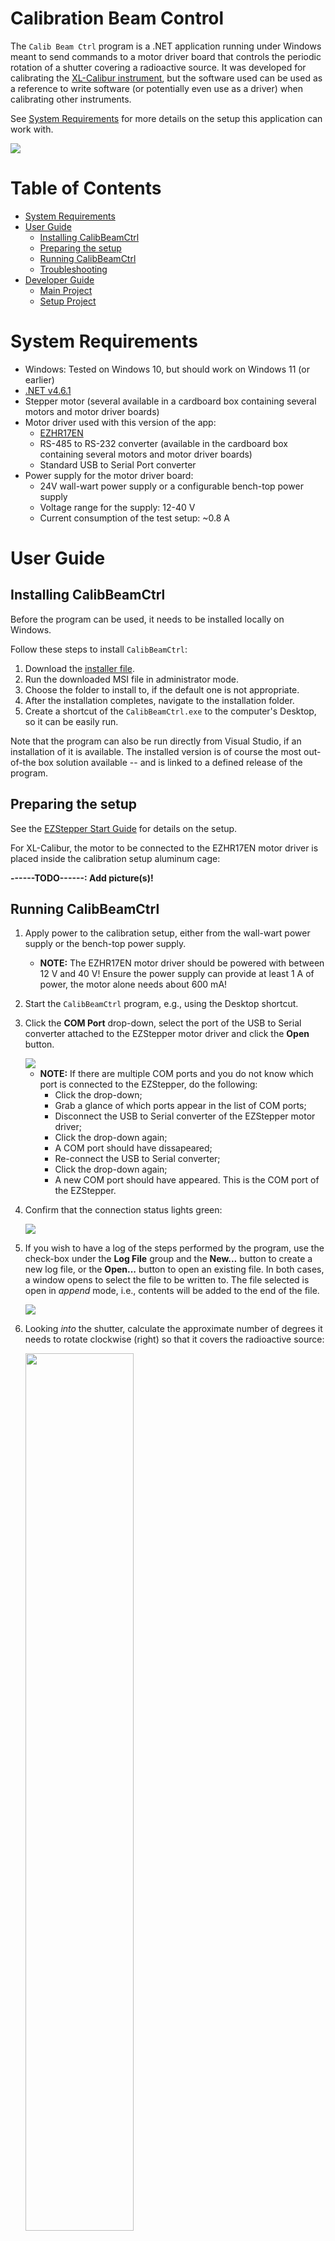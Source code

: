 # Calibration Beam Control

The `Calib Beam Ctrl` program is a .NET application running under Windows
meant to send commands to a motor driver board that controls the periodic
rotation of a shutter covering a radioactive source. It was developed for
calibrating the [XL-Calibur instrument](https://sites.wustl.edu/xlcal/home/),
but the software used can be used as a reference to write software (or 
potentially even use as a driver) when calibrating other instruments.

See [System Requirements](#system-requirements) for more details on the setup
this application can work with.

<img src="images/CalibBeamCtrl.PNG">

# Table of Contents

- [System Requirements](#system-requirements)
- [User Guide](#user-guide)
  * [Installing CalibBeamCtrl](#installing-calibbeamctrl)
  * [Preparing the setup](#preparing-the-setup)
  * [Running CalibBeamCtrl](#running-calibbeamctrl)
  * [Troubleshooting](#troubleshooting)
- [Developer Guide](#developer-guide)
  * [Main Project](#main-project)
  * [Setup Project](#setup-project)

# System Requirements

- Windows: Tested on Windows 10, but should work on Windows 11 (or earlier)
- [.NET v4.6.1](https://dotnet.microsoft.com/en-us/download/dotnet-framework/net461)
- Stepper motor (several available in a cardboard box containing several
  motors and motor driver boards)
- Motor driver used with this version of the app:
  - [EZHR17EN](http://www.allmotion.com/EZHR17ENDescription.htm)
  - RS-485 to RS-232 converter (available in the cardboard box containing
    several motors and motor driver boards)
  - Standard USB to Serial Port converter
- Power supply for the motor driver board:
  - 24V wall-wart power supply or a configurable bench-top power supply
  - Voltage range for the supply: 12-40 V
  - Current consumption of the test setup: ~0.8 A

# User Guide

## Installing CalibBeamCtrl

Before the program can be used, it needs to be installed locally on Windows.

Follow these steps to install `CalibBeamCtrl`:

1. Download the [installer file](https://www.dropbox.com/s/qovgwud9kwxqwqf/CalibBeamCtrl.msi?dl=0).
2. Run the downloaded MSI file in administrator mode.
4. Choose the folder to install to, if the default one is not appropriate.
5. After the installation completes, navigate to the installation folder.
6. Create a shortcut of the `CalibBeamCtrl.exe` to the computer's Desktop,
   so it can be easily run.

Note that the program can also be run directly from Visual Studio, if an
installation of it is available. The installed version is of course the
most out-of-the box solution available -- and is linked to a defined release
of the program.

## Preparing the setup

See the [EZStepper Start Guide](http://www.allmotion.com/New%20PDF's/EZ17_23/EZ_17_23%20EZ%20Start.pdf)
for details on the setup.

For XL-Calibur, the motor to be connected to the EZHR17EN motor driver is
placed inside the calibration setup aluminum cage:

**------TODO------: Add picture(s)!**

## Running CalibBeamCtrl

1. Apply power to the calibration setup, either from the wall-wart power supply
   or the bench-top power supply.
   - **NOTE:** The EZHR17EN motor driver should be powered with between 12 V and
     40 V! Ensure the power supply can provide at least 1 A of power, the motor
     alone needs about 600 mA!
2. Start the `CalibBeamCtrl` program, e.g., using the Desktop shortcut.
3. Click the **COM Port** drop-down, select the port of the USB to Serial converter
   attached to the EZStepper motor driver and click the **Open** button.

   <img src="images/CalibBeamCtrl-OpenPort.PNG">
       
   - **NOTE:** If there are multiple COM ports and you do not know which port is
   connected to the EZStepper, do the following:
     - Click the drop-down;
     - Grab a glance of which ports appear in the list of COM ports;
     - Disconnect the USB to Serial converter of the EZStepper motor driver;
     - Click the drop-down again;
     - A COM port should have dissapeared;
     - Re-connect the USB to Serial converter;
     - Click the drop-down again;
     - A new COM port should have appeared. This is the COM port of the EZStepper.

4. Confirm that the connection status lights green:

   <img src="images/CalibBeamCtrl-ConnOpen.PNG">

5. If you wish to have a log of the steps performed by the program, use the
   check-box under the **Log File** group and the **New...** button to create a new
   log file, or the **Open...** button to open an existing file. In both cases,
   a window opens to select the file to be written to. The file selected is open in
   _append_ mode, i.e., contents will be added to the end of the file.
   
   <img src="images/CalibBeamCtrl-Logfile.PNG">
   
6. Looking _into_ the shutter, calculate the approximate number of degrees it needs
   to rotate clockwise (right) so that it covers the radioactive source:
   
   <img src="images/CalibSetupStartup.jpg" width="60%">
   
7. Type in the angle in degrees in the rotation angle control and click the
   **Rotate >>** button:
   
   <img src="images/CalibBeamCtrl-RotationControls.PNG">
   
8. Tweak the position using the rotation controls until a vertical position
   for the shutter has been found, where it covers the radioactive source:
   
   <img src="images/CalibSetupVertical.jpg" width="60%">
   
   - Notes:
     - The **Rotate <<** button is enabled and can be used after the
       motor has been rotated clockwise at least once. Should the rotation
       previously configure go beyound the vertical position, you can rotate
       the shutter counter-clockwise too.
     - The **Stop** button under **Configure Motor Positions** can also be used
       to stop the motor mid-motion.

9. Once the vertical position of the shutter has been found, click the
   **Set zero position (vertical)** button:
   
   <img src="images/CalibBeamCtrl-SetZeroPos.PNG">

10. Use the controls under the **Calibration Beam** group to select shutter _on_
    and _off_ times. You can configure number of minutes and seconds as desired:
   
    <img src="images/CalibBeamCtrl-BeamCtrl.PNG">
   
    - Notes:
      - The TAB key on the keyboard can be used to quickly switch between
        controls;
      - The minimum time that the shutter can be both _on_ or _off_ is 10
        seconds; 

11. Click the **Start** button to start the motor control. The **Start** button
    changes into the **Stop** button and the program starts counting the
    selected _off_ time. The progress bar will show the percentage of time
    elapsed:
    
    <img src="images/CalibBeamCtrl-RunningBeamOff.PNG">

12. After the _off_ time you selected elapses, the shutter moves 90 degrees
    clockwise to expose the radioactive source. The beam status label also
    colors green to indicate the beam is _on_ (shutter is _off_). The program
    will count the _on_ time before moving the shutter to the _off_ (beam
    _on_) position. The progress bar will again show the percentage of time
    elapsed in the progress bar:
    
    <img src="images/CalibBeamCtrl-RunningBeamOn.PNG">
    
13. After you are done with the calibration, hit the **Stop** button under
    **Calibration Beam** to stop the motor control.
    
**NOTE:** If you intend to run the motor control again, make sure the shutter is
vertical (covering the radioactive source) and click
**Set zero position (vertical)** before re-starting the motor control.

## Troubleshooting

### Motor "dropping"

Cases have been observed of the motor controller losing control of the motor's
position ("dropping" the motor). This is understood to be due to the motor
control velocity being too high, but it can also be that the weight
distribution is not tolerable by the motor controller.

The steps to perform in case this problem appears are:

1. After the shutter has finished spinning, set the zero position using
   the button under **Configure Motor Positions**.
2. Rotate it again to the vertical (zero position) using the rotate
   clockwise and counter-clockwise buttons, as applicable.
3. Set the motor's zero position again using the button.
4. If the motor "drops" again, decrease the velocity via the control
   under **Configure Motor Positions**.
   
   <img src="images/CalibBeamCtrl-Velocity.PNG">
   
   - Notes:
     - Too low velocity values will result in the motor controller not
       being able to move the shutter at all
     - A good value to try first is **4000**. After this, you can try
       increasing if you like, but there is no great difference between
       hundreds of velocity units.
     - The unit for velocity is motor microsteps per second -- very
       abstract.

### Sending commands via serial port software

If worse comes to worst, you can always try to manually control the
motor controller. The `CalibBeamCtrl` program essentially sends the
commands one can send via serial port software to achieve the motor
control.

The command set for the EZStepper motor driver can be found
at this link:
- http://www.allmotion.com/PDF_Datasheets/Command_Set_EZHR17EN.pdf

Notes:
- Ensure you enable character echoing on the serial port software,
  so you get feedback of the characters sent to the EZStepper. The
  EZStepper itself does no echoing of characters it receives.
- The baud rate for communication is **9600 baud**.
- The EZHR17EN is a bit weird in its behaviour: Although the
  firmware version is listed to be 3.75 (**_CONFIRM!!_**), it seems
  to accept some commands that are only available in later versions,
  according to the command set linked above, but some of the
  commands of later versions are not available on the EZStepper.

TODO:
- how-to on using TeraTerm for sending commands
- commands to achieve the troubleshooting above
- include the encoder setup commands!
- example of `\1n8R` command not working...
- get firmware version example

# Developer Guide

## Main Project

- Developed under VS 2019 _and_ 2017 -- any works, including probably
  2022 & later!
- code organization: Methods ordered according to UI elements, for
  readability
- Navigate to functions using drop-down in VS
- Anything else mentioned in CitirocUI Developer Guide?

## Setup Project

- How created?
- Steps to releasing a new version

